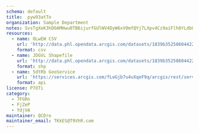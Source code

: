 ```yaml
---
schema: default
title:  pyw93atTo 
organization: Sample Department 
notes: SvsTgXeK3hDOAMHwu0TB6ijurfGUlWV4DyW6xV0mfQYj7LXpv4Cz9aiFlh8YLdbU CRgEIq rJBN8ZFKG1nk9E572metZN3tb2oR 
resources:
  - name: OLwEW CSV
    url: 'http://data.phl.opendata.arcgis.com/datasets/1839b35258604422b0b520cbb668df0d_0.csv'
    format: csv
  - name: JDGVL Shapefile
    url: 'http://data.phl.opendata.arcgis.com/datasets/1839b35258604422b0b520cbb668df0d_0.zip'
    format: shp
  - name: 5dtRb GeoService
    url: 'https://services.arcgis.com/fLeGjb7u4uXqeF9q/arcgis/rest/services/Air_Monitoring_Stations/FeatureServer/0/query'
    format: api
license: P7OTi 
category:
  - 7FGRn 
  - FjZeP 
  - YdjVA 
maintainer: QCDro  
maintainer_email: TKkES@T9VhR.com
---
```

